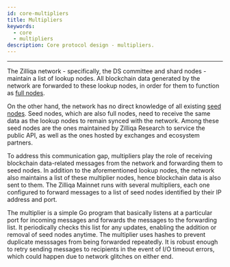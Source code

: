```yaml
---
id: core-multipliers
title: Multipliers
keywords:
  - core
  - multipliers
description: Core protocol design - multipliers.
---
```


---

The Zilliqa network - specifically, the DS committee and shard nodes - maintain
a list of lookup nodes. All blockchain data generated by the network are
forwarded to these lookup nodes, in order for them to function as
[full nodes](../basics/basics-zil-nodes.md#lookup-nodes).

On the other hand, the network has no direct knowledge of all existing
[seed nodes](../basics/basics-zil-nodes.md#seed-nodes). Seed nodes, which are
also full nodes, need to receive the same data as the lookup nodes to remain
synced with the network. Among these seed nodes are the ones maintained by
Zilliqa Research to service the public API, as well as the ones hosted by
exchanges and ecosystem partners.

To address this communication gap, multipliers play the role of receiving
blockchain data-related messages from the network and forwarding them to seed
nodes. In addition to the aforementioned lookup nodes, the network also
maintains a list of these multiplier nodes, hence blockchain data is also sent
to them. The Zilliqa Mainnet runs with several multipliers, each one configured
to forward messages to a list of seed nodes identified by their IP address and
port.

The multiplier is a simple Go program that basically listens at a particular
port for incoming messages and forwards the messages to the forwarding list. It
periodically checks this list for any updates, enabling the addition or removal
of seed nodes anytime. The multiplier uses hashes to prevent duplicate messsages
from being forwarded repeatedly. It is robust enough to retry sending messages
to recipients in the event of I/O timeout errors, which could happen due to
network glitches on either end.
